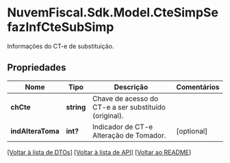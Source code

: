 # NuvemFiscal.Sdk.Model.CteSimpSefazInfCteSubSimp
Informações do CT-e de substituição.

## Propriedades

Nome | Tipo | Descrição | Comentários
------------ | ------------- | ------------- | -------------
**chCte** | **string** | Chave de acesso do CT-e a ser substituído (original). | 
**indAlteraToma** | **int?** | Indicador de CT-e Alteração de Tomador. | [optional] 

[[Voltar à lista de DTOs]](../README.md#documentation-for-models) [[Voltar à lista de API]](../README.md#documentation-for-api-endpoints) [[Voltar ao README]](../README.md)

